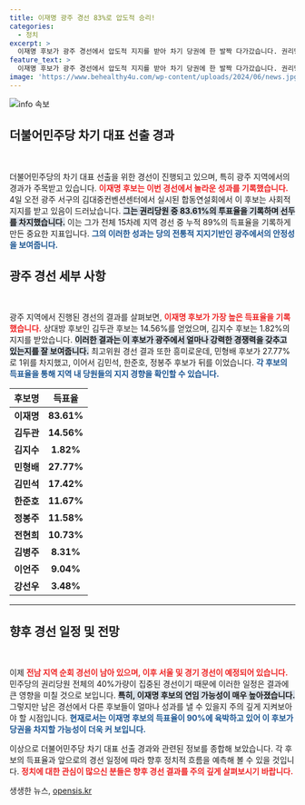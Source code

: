 ```yaml
---
title: 이재명 광주 경선 83%로 압도적 승리!
categories:
  - 정치
excerpt: >
  이재명 후보가 광주 경선에서 압도적 지지를 받아 차기 당권에 한 발짝 다가갔습니다. 권리당원 83.61%로 1위를 기록하며, 김두관 후보와의 격차는 큰 차이를 보였습니다. 전남 경선의 결과 또한 주목됩니다!
feature_text: >
  이재명 후보가 광주 경선에서 압도적 지지를 받아 차기 당권에 한 발짝 다가갔습니다. 권리당원 83.61%로 1위를 기록하며, 김두관 후보와의 격차는 큰 차이를 보였습니다. 전남 경선의 결과 또한 주목됩니다!
image: 'https://www.behealthy4u.com/wp-content/uploads/2024/06/news.jpg'
---
```


<p><img src="https://www.behealthy4u.com/wp-content/uploads/2024/06/news.jpg" alt="info 속보" /></p>

<h2 data-ke-size="size26">더불어민주당 차기 대표 선출 경과</h2>

<p data-ke-size="size16">&nbsp;</p>

<p>더불어민주당의 차기 대표 선출을 위한 경선이 진행되고 있으며, 특히 광주 지역에서의 경과가 주목받고 있습니다. <b><span style="color: #ee2323;">이재명 후보는 이번 경선에서 놀라운 성과를 기록했습니다.</span></b> 4일 오전 광주 서구의 김대중컨벤션센터에서 실시된 합동연설회에서 이 후보는 사회적 지지를 받고 있음이 드러났습니다. <b><span style="background-color: #21538527;">그는 권리당원 중 83.61%의 투표율을 기록하며 선두를 차지했습니다.</span></b> 이는 그가 전체 15차례 지역 경선 중 누적 89%의 득표율을 기록하게 만든 중요한 지표입니다. <b><span style="color: #1a5490;">그의 이러한 성과는 당의 전통적 지지기반인 광주에서의 안정성을 보여줍니다.</span></b></p>

<h2 data-ke-size="size26">광주 경선 세부 사항</h2>

<p data-ke-size="size16">&nbsp;</p>

<p>광주 지역에서 진행된 경선의 결과를 살펴보면, <b><span style="color: #ee2323;">이재명 후보가 가장 높은 득표율을 기록했습니다.</span></b> 상대방 후보인 김두관 후보는 14.56%를 얻었으며, 김지수 후보는 1.82%의 지지를 받았습니다. <b><span style="background-color: #21538527;">이러한 결과는 이 후보가 광주에서 얼마나 강력한 경쟁력을 갖추고 있는지를 잘 보여줍니다.</span></b> 최고위원 경선 결과 또한 흥미로운데, 민형배 후보가 27.77%로 1위를 차지했고, 이어서 김민석, 한준호, 정봉주 후보가 뒤를 이었습니다. <b><span style="color: #1a5490;">각 후보의 득표율을 통해 지역 내 당원들의 지지 경향을 확인할 수 있습니다.</span></b></p>

<table style="width: 100%; border-collapse: collapse;">
    <thead>
        <tr>
            <th style="text-align: center;"><b>후보명</b></th>
            <th style="text-align: center;"><b>득표율</b></th>
        </tr>
    </thead>
    <tbody>
        <tr>
            <td style="text-align: center; height: 17px;"><b>이재명</b></td>
            <td style="text-align: center; height: 17px;"><b>83.61%</b></td>
        </tr>
        <tr>
            <td style="text-align: center; height: 17px;"><b>김두관</b></td>
            <td style="text-align: center; height: 17px;"><b>14.56%</b></td>
        </tr>
        <tr>
            <td style="text-align: center; height: 17px;"><b>김지수</b></td>
            <td style="text-align: center; height: 17px;"><b>1.82%</b></td>
        </tr>
        <tr>
            <td style="text-align: center; height: 17px;"><b>민형배</b></td>
            <td style="text-align: center; height: 17px;"><b>27.77%</b></td>
        </tr>
        <tr>
            <td style="text-align: center; height: 17px;"><b>김민석</b></td>
            <td style="text-align: center; height: 17px;"><b>17.42%</b></td>
        </tr>
        <tr>
            <td style="text-align: center; height: 17px;"><b>한준호</b></td>
            <td style="text-align: center; height: 17px;"><b>11.67%</b></td>
        </tr>
        <tr>
            <td style="text-align: center; height: 17px;"><b>정봉주</b></td>
            <td style="text-align: center; height: 17px;"><b>11.58%</b></td>
        </tr>
        <tr>
            <td style="text-align: center; height: 17px;"><b>전현희</b></td>
            <td style="text-align: center; height: 17px;"><b>10.73%</b></td>
        </tr>
        <tr>
            <td style="text-align: center; height: 17px;"><b>김병주</b></td>
            <td style="text-align: center; height: 17px;"><b>8.31%</b></td>
        </tr>
        <tr>
            <td style="text-align: center; height: 17px;"><b>이언주</b></td>
            <td style="text-align: center; height: 17px;"><b>9.04%</b></td>
        </tr>
        <tr>
            <td style="text-align: center; height: 17px;"><b>강선우</b></td>
            <td style="text-align: center; height: 17px;"><b>3.48%</b></td>
        </tr>
    </tbody>
</table>

<hr>

<h2 data-ke-size="size26">향후 경선 일정 및 전망</h2>

<p data-ke-size="size16">&nbsp;</p>

<p>이제 <b><span style="color: #ee2323;">전남 지역 순회 경선이 남아 있으며, 이후 서울 및 경기 경선이 예정되어 있습니다.</span></b> 민주당의 권리당원 전체의 40%가량이 집중된 경선이기 때문에 이러한 일정은 결과에 큰 영향을 미칠 것으로 보입니다. <b><span style="background-color: #21538527;">특히, 이재명 후보의 연임 가능성이 매우 높아졌습니다.</span></b> 그렇지만 남은 경선에서 다른 후보들이 얼마나 성과를 낼 수 있을지 주의 깊게 지켜보아야 할 시점입니다. <b><span style="color: #1a5490;">현재로서는 이재명 후보의 득표율이 90%에 육박하고 있어 이 후보가 당권을 차지할 가능성이 더욱 커 보입니다.</span></b></p>

<p>이상으로 더불어민주당 차기 대표 선출 경과와 관련된 정보를 종합해 보았습니다. 각 후보의 득표율과 앞으로의 경선 일정에 따라 향후 정치적 흐름을 예측해 볼 수 있을 것입니다. <b><span style="color: #ee2323;">정치에 대한 관심이 많으신 분들은 향후 경선 결과를 주의 깊게 살펴보시기 바랍니다.</span></b></p>
생생한 뉴스, <a href="https://opensis.kr" rel="dofollow">opensis.kr</a>


